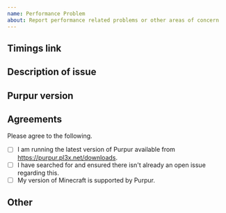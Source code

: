 ```yaml
---
name: Performance Problem
about: Report performance related problems or other areas of concern
---
```


<!--
  Before reporting performance problems here, please make sure you are on the latest version of Purpur.
-->

## Timings link
<!--
  We ask that all timings are a link, not a screenshot. Screenshots inhibit our ability to figure out the real cause of the issue.
  Example: https://timings.pl3x.net/?id=4cd655d32ad445aa9063f2130ae3b794
-->

## Description of issue
<!--
  Please describe your issue in detail.
-->

## Purpur version
<!--
  Run `/version` on your server and **paste** the full, unmodified output here.
  "latest" is *not* a version; we require the output of `/version` so we can adequately track down the issue.
  Additionally, do NOT provide a screenshot, you MUST paste the entire output.

  > version
  [18:58:15 INFO]: Checking version, please wait...
  [18:58:15 INFO]: This server is running Purpur version git-Purpur-1126 (MC: 1.16.5) (Implementing API version 1.16.5-R0.1-SNAPSHOT)
  [18:58:15 INFO]: You are running the latest version
  [18:58:15 INFO]: Previous version: git-Purpur-1120 (MC: 1.16.5)
-->

## Agreements
Please agree to the following.
- [ ] I am running the latest version of Purpur available from https://purpur.pl3x.net/downloads.
- [ ] I have searched for and ensured there isn't already an open issue regarding this.
- [ ] My version of Minecraft is supported by Purpur.

## Other
<!--
  Please include other helpful information below.
  The more information we receive, the quicker and more effective we can be at finding the solution to the issue.
-->
